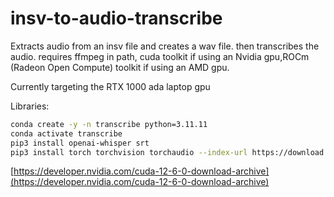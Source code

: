 # insv-to-audio-transcribe

Extracts audio from an insv file and creates a wav file. then transcribes the audio. requires ffmpeg in path, cuda toolkit if using an Nvidia gpu,ROCm (Radeon Open Compute) toolkit if using an AMD gpu.

Currently targeting the RTX 1000 ada laptop gpu

Libraries:

```bash
conda create -y -n transcribe python=3.11.11
conda activate transcribe
pip3 install openai-whisper srt
pip3 install torch torchvision torchaudio --index-url https://download.pytorch.org/whl/cu126
```
[https://developer.nvidia.com/cuda-12-6-0-download-archive](https://developer.nvidia.com/cuda-12-6-0-download-archive)
